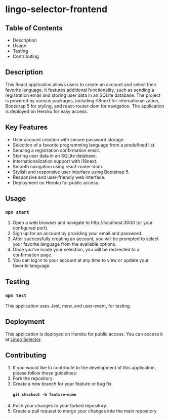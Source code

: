 # lingo-selector-frontend

## Table of Contents
* Description
* Usage
* Testing
* Contributing


## Description
This React application allows users to create an account and select their favorite language. It features additional functionality, such as sending a registration email and storing user data in an SQLite database. The project is powered by various packages, including i18next for internationalization, Bootstrap 5 for styling, and react-router-dom for navigation. The application is deployed on Heroku for easy access.

## Key Features
* User account creation with secure password storage.
* Selection of a favorite programming language from a predefined list.
* Sending a registration confirmation email.
* Storing user data in an SQLite database.
* Internationalization support with i18next.
* Smooth navigation using react-router-dom.
* Stylish and responsive user interface using Bootstrap 5.
* Responsive and user-friendly web interface.
* Deployment on Heroku for public access.


## Usage
### `npm start`
1. Open a web browser and navigate to http://localhost:3000 (or your configured port).
2. Sign up for an account by providing your email and password.
3. After successfully creating an account, you will be prompted to select your favorite language from the available options.
4. Once you've made your selection, you will be redirected to a confirmation page.
5. You can log in to your account at any time to view or update your favorite language.

## Testing
### `npm test`
This application uses Jest, msw, and user-event, for testing. 

## Deployment
This application is deployed on Heroku for public access. You can access it at [Lingo Selector](https://intense-forest-79408-88ea4280e886.herokuapp.com/).

## Contributing
1. If you would like to contribute to the development of this application, please follow these guidelines:
2. Fork the repository.
3. Create a new branch for your feature or bug fix:
   #### `git checkout -b feature-name`
5. Push your changes to your forked repository.
6. Create a pull request to merge your changes into the main repository.
